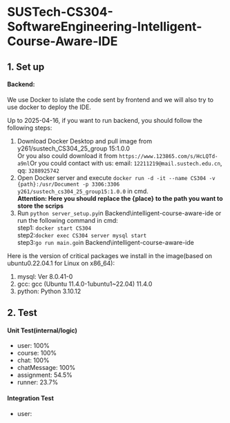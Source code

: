# SUSTech-CS304-SoftwareEngineering-Intelligent-Course-Aware-IDE

## 1. Set up

#### Backend:

We use Docker to islate the code sent by frontend and we will also try to use docker to deploy the IDE.

Up to 2025-04-16, if you want to run backend, you should follow the following steps:

1. Download Docker Desktop and pull image from y261/sustech_CS304_25_group 15:1.0.0  
Or you also could download it from ``https://www.123865.com/s/HcLQTd-a9nl``Or you could contact with us: email: ``12211219@mail.sustech.edu.cn``, qq: ``3288925742``
2. Open Docker server and execute ``docker run -d -it --name CS304 -v {path}:/usr/Document -p 3306:3306 y261/sustech_cs304_25_group15:1.0.0`` in cmd.  
  **Attention: Here you should replace the {place} to the path you want to store the scrips**
3. Run ``python server_setup.py``in Backend\intelligent-course-aware-ide or run the following command in cmd:  
   step1: ``docker start CS304``  
   step2:``docker exec CS304 server mysql start``  
   step3:``go run main.go``in Backend\intelligent-course-aware-ide  

Here is the version of critical packages we install in the image(based on ubuntu0.22.04.1 for Linux on x86_64):

1. mysql: Ver 8.0.41-0  
2. gcc: gcc (Ubuntu 11.4.0-1ubuntu1~22.04) 11.4.0  
3. python: Python 3.10.12  

## 2. Test

#### Unit Test(internal/logic)

+ user: 100%
+ course: 100%
+ chat: 100%
+ chatMessage: 100%
+ assignment: 54.5%
+ runner: 23.7%

#### Integration Test

+ user:
